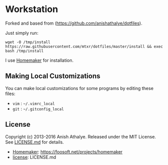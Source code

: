 Workstation
========

Forked and based from (https://github.com/anishathalye/dotfiles).

Just simply run:

```shellscript
wget -O /tmp/install https://raw.githubusercontent.com/mtxr/dotfiles/master/install && exec bash /tmp/install
```

I use [Homemaker](https://foosoft.net/projects/homemaker) for installation.

Making Local Customizations
---------------------------

You can make local customizations for some programs by editing these files:

* `vim` : `~/.vimrc_local`
* `git` : `~/.gitconfig_local`

License
-------

Copyright (c) 2013-2016 Anish Athalye. Released under the MIT License. See [LICENSE.md](LICENSE.md) for details.

* [Homemaker](https://foosoft.net/projects/homemaker): https://foosoft.net/projects/homemaker
* [license](LICENSE.md): LICENSE.md
